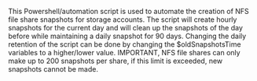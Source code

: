 This Powershell/automation script is used to automate the creation of NFS file share snapshots for storage accounts.
The script will create hourly snapshots for the current day and will clean up the snapshots of the day before while maintaining a daily snapshot for 90 days.
Changing the daily retention of the script can be done by changing the $oldSnapshotsTime variables to a higher/lower value.
IMPORTANT, NFS file shares can only make up to 200 snapshots per share, if this limit is exceeded, new snapshots cannot be made.
